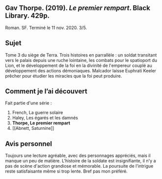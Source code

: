 ## Gav Thorpe. (2019). _Le premier rempart_. Black Library. 429p.

Roman. SF. Terminé le 11 nov. 2020. 3/5.

## Sujet

Tome 3 du siège de Terra. Trois histoires en parrallèle : un soldat transitant vers le palais depuis une ruche lointaine, les combats pour le spatioport du Lion, et le développement de la foi en la divinité de l'empereur couplé au développement des actions démoniaques. Malcador laisse Euphrati Keeler prêcher pour étudier les miracles que la foi peut produire.

## Comment je l’ai découvert

Fait partie d'une série :
1. French, La guerre solaire
2. Haley, Les égarés et les damnés 
3. **Thorpe, Le premier rempart**
4. [[Abnett, Saturnine]]

## Avis personnel

Toujours une lecture agréable, avec des personnages appréciés, mais il manque un peu de matière. L'histoire de la soldate est insignifiante, il n'y a pas de scène d'action grandiose et mémorable. La poursuite de l'intrigue reste satisfaisante même si trop lente. Bref pas mon préféré.